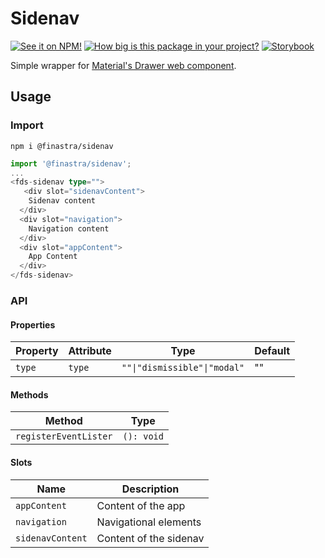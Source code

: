 # Sidenav

[![See it on NPM!](https://img.shields.io/npm/v/@finastra/sidenav?style=for-the-badge)](https://www.npmjs.com/package/@finastra/sidenav)
[![How big is this package in your project?](https://img.shields.io/bundlephobia/minzip/@finastra/sidenav?style=for-the-badge)](https://bundlephobia.com/result?p=@finastra/sidenav')
[![Storybook](https://shields.io/badge/-Play%20with%20this%20web%20component-2a0481?logo=storybook&style=for-the-badge)](https://finastra.github.io/finastra-design-system/?path=/story/navigation-sidenav--default)

Simple wrapper for [Material's Drawer web component](https://material-components.github.io/material-web/demos/drawer/).

## Usage

### Import

```
npm i @finastra/sidenav
```

```ts
import '@finastra/sidenav';
...
<fds-sidenav type="">
   <div slot="sidenavContent">
    Sidenav content
  </div>
  <div slot="navigation">
    Navigation content
  </div>
  <div slot="appContent">
    App Content
  </div>
</fds-sidenav>
```

### API

<!-- DOC -->

#### Properties

| Property | Attribute | Type                         | Default |
| -------- | --------- | ---------------------------- | ------- |
| `type`   | `type`    | `""\|"dismissible"\|"modal"` | ""      |

#### Methods

| Method                | Type       |
| --------------------- | ---------- |
| `registerEventLister` | `(): void` |

#### Slots

| Name             | Description            |
| ---------------- | ---------------------- |
| `appContent`     | Content of the app     |
| `navigation`     | Navigational elements  |
| `sidenavContent` | Content of the sidenav |

<!-- /DOC -->
